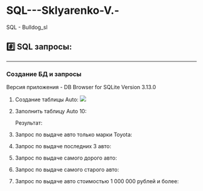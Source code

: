 # SQL---Sklyarenko-V.-

SQL - Bulldog_sl

## #️⃣ SQL запросы:

---

### Создание БД и запросы

Версия приложения - DB Browser for SQLite Version 3.13.0

1. Создание таблицы Auto:
   ![](https://github.com/Bulldog-sl/SQL-Sklyarenko-V./blob/main/Pictures/Создание%20таблицы%20Auto.png)

2. Заполнить таблицу Auto 10:

   Результат:

3. Запрос по выдаче авто только марки Toyota:

4. Запрос по выдаче последних 3 авто:

5. Запрос по выдаче самого дорого авто:

6. Запрос по выдаче самого старого авто:

7. Запрос по выдаче авто стоимостью 1 000 000 рублей и более:
